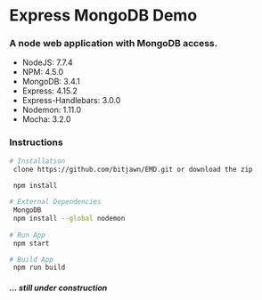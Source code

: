 # Express MongoDB Demo
<h3>A node web application with MongoDB access.</h3>
<ul>
    <li>NodeJS: 7.7.4</li>
    <li>NPM: 4.5.0</li>
    <li>MongoDB: 3.4.1</li>
    <li>Express: 4.15.2</li>
    <li>Express-Handlebars: 3.0.0</li>
    <li>Nodemon: 1.11.0</li>
    <li>Mocha: 3.2.0</li>
</ul>
<h3>Instructions</h3>

```bash
# Installation
 clone https://github.com/bitjawn/EMD.git or download the zip
 
 npm install

# External Dependencies
 MongoDB
 npm install --global nodemon
 
# Run App
 npm start

# Build App
 npm run build
```
<h5>... still under construction</h5>